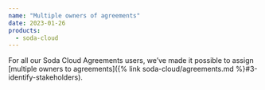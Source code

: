 ```yaml
---
name: "Multiple owners of agreements"
date: 2023-01-26
products:
  - soda-cloud
---
```


For all our Soda Cloud Agreements users, we’ve made it possible to assign [multiple owners to agreements]({% link soda-cloud/agreements.md %}#3-identify-stakeholders).